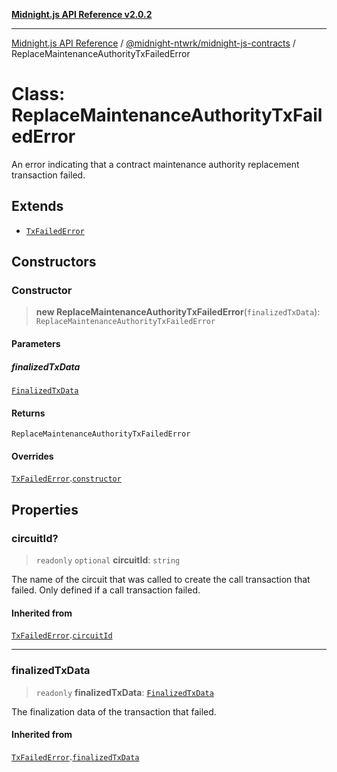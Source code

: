 [**Midnight.js API Reference v2.0.2**](../../../README.md)

***

[Midnight.js API Reference](../../../packages.md) / [@midnight-ntwrk/midnight-js-contracts](../README.md) / ReplaceMaintenanceAuthorityTxFailedError

# Class: ReplaceMaintenanceAuthorityTxFailedError

An error indicating that a contract maintenance authority replacement transaction failed.

## Extends

- [`TxFailedError`](TxFailedError.md)

## Constructors

### Constructor

> **new ReplaceMaintenanceAuthorityTxFailedError**(`finalizedTxData`): `ReplaceMaintenanceAuthorityTxFailedError`

#### Parameters

##### finalizedTxData

[`FinalizedTxData`](../../midnight-js-types/interfaces/FinalizedTxData.md)

#### Returns

`ReplaceMaintenanceAuthorityTxFailedError`

#### Overrides

[`TxFailedError`](TxFailedError.md).[`constructor`](TxFailedError.md#constructor)

## Properties

### circuitId?

> `readonly` `optional` **circuitId**: `string`

The name of the circuit that was called to create the call
                 transaction that failed. Only defined if a call transaction
                 failed.

#### Inherited from

[`TxFailedError`](TxFailedError.md).[`circuitId`](TxFailedError.md#circuitid)

***

### finalizedTxData

> `readonly` **finalizedTxData**: [`FinalizedTxData`](../../midnight-js-types/interfaces/FinalizedTxData.md)

The finalization data of the transaction that failed.

#### Inherited from

[`TxFailedError`](TxFailedError.md).[`finalizedTxData`](TxFailedError.md#finalizedtxdata)

